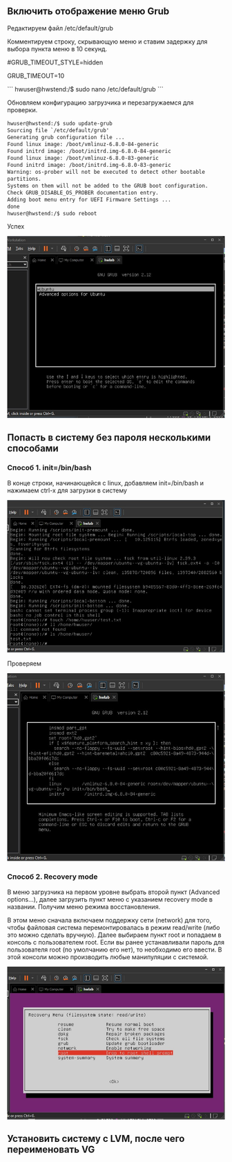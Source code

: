 ## Включить отображение меню Grub
<p>Редактируем файл /etc/default/grub</p>
<p>Комментируем строку, скрывающую меню и ставим задержку для выбора пункта меню в 10 секунд.</p>
<p></p>#GRUB_TIMEOUT_STYLE=hidden</p>
<p>GRUB_TIMEOUT=10
</p>
```
hwuser@hwstend:/$ sudo nano /etc/default/grub
```
<p>Обновляем конфигурацию загрузчика и перезагружаемся для проверки.</p>

```
hwuser@hwstend:/$ sudo update-grub
Sourcing file `/etc/default/grub'
Generating grub configuration file ...
Found linux image: /boot/vmlinuz-6.8.0-84-generic
Found initrd image: /boot/initrd.img-6.8.0-84-generic
Found linux image: /boot/vmlinuz-6.8.0-83-generic
Found initrd image: /boot/initrd.img-6.8.0-83-generic
Warning: os-prober will not be executed to detect other bootable partitions.
Systems on them will not be added to the GRUB boot configuration.
Check GRUB_DISABLE_OS_PROBER documentation entry.
Adding boot menu entry for UEFI Firmware Settings ...
done
hwuser@hwstend:/$ sudo reboot

```
<p>Успех</p>
<img src='https://github.com/Makiaveli/homework/blob/main/8/Screenshot_261.jpg'>

## Попасть в систему без пароля несколькими способами

### Способ 1. init=/bin/bash

<p>В конце строки, начинающейся с linux, добавляем init=/bin/bash и нажимаем сtrl-x для загрузки в систему</p>

<img src='https://github.com/Makiaveli/homework/blob/main/8/Screenshot_262.jpg'>
<p>Проверяем</p>
<img src='https://github.com/Makiaveli/homework/blob/main/8/Screenshot_263.jpg'>

### Способ 2. Recovery mode
<p>В меню загрузчика на первом уровне выбрать второй пункт (Advanced options…), далее загрузить пункт меню с указанием recovery mode в названии. 
Получим меню режима восстановления.
</p>
<p>В этом меню сначала включаем поддержку сети (network) для того, чтобы файловая система перемонтировалась в режим read/write (либо это можно сделать вручную).
Далее выбираем пункт root и попадаем в консоль с пользователем root. Если вы ранее устанавливали пароль для пользователя root (по умолчанию его нет), то необходимо его ввести. 
В этой консоли можно производить любые манипуляции с системой.
</p>
<img src='https://github.com/Makiaveli/homework/blob/main/8/Screenshot_264.jpg'>

## Установить систему с LVM, после чего переименовать VG
